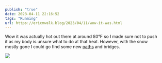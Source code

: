 ```yaml
---
publish: "true"
date: 2023-04-11 22:16:52
tags: "Running"
url: https://ericmwalk.blog/2023/04/11/wow-it-was.html
---
```


Wow it was actually hot out there at around 80°F so I made sure not to push it as my body is unsure what to do at that heat. However, with the snow mostly gone I could go find some new [paths](http://www.strava.com/activities/8875696591) and bridges.

![](https://ericmwalk.blog/uploads/2023/de495b1ab0.jpg)